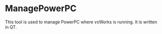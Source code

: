 ManagePowerPC
=============

This tool is used to manage PowerPC where vxWorks is running. It is written in QT.
